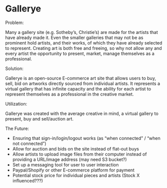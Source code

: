 # Gallerye

Problem:

Many a gallery site (e.g. Sotheby’s, Christie’s) are made for the artists that have already made it. Even the smaller galleries that may not be as prominent hold artists, and their works, of which they have already selected to represent. Creating art is both free and freeing, so why not allow any and every artist the opportunity to present, market, manage themselves as a professional. 

Solution:

Gallerye is an open-source E-commerce art site that allows users to buy, sell, bid on artworks directly sourced from individual artists. It represents a virtual gallery that has infinite capacity and the ability for each artist to represent themselves as a professional in the creative market.

Utilization:

Gallerye was created with the average creative in mind, a virtual gallery to present, buy and sell/auction art.

The Future:

* Ensuring that sign-in/login/logout works (as “when connected” / “when not connected”)
* Allow for auction and bids on the site instead of flat-out buys
* Allow artists to upload image files from their computer instead of providing a URL/image address (may need S3 bucket?)
* Set up a messaging tool for user to user interaction
* Paypal/Shopify or other E-commerce platform for payment
* Potential stock price for individual pieces and artists (Stock X influenced???)


